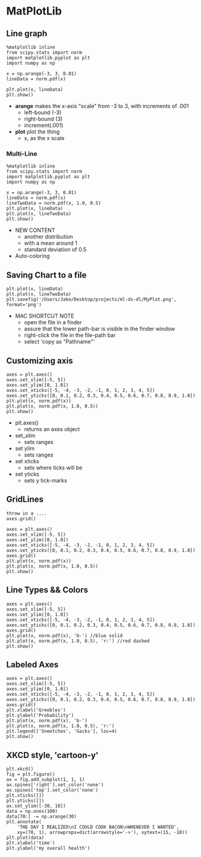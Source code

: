 
# MatPlotLib
## Line graph
```
%matplotlib inline
from scipy.stats import norm
import matplotlib.pyplot as plt
import numpy as np

x = np.arange(-3, 3, 0.01)
lineData = norm.pdf(x)

plt.plot(x, lineData)
plt.show()
```
- **arange** makes the x-axis "scale" from -3 to 3, with increments of .001
	- left-bound (-3)
	- right-bound (3)
	- increment(.001)
- **plot** plot the thing
	- x, as the x scale

### Multi-Line
```
%matplotlib inline
from scipy.stats import norm
import matplotlib.pyplot as plt
import numpy as np

x = np.arange(-3, 3, 0.01)
lineData = norm.pdf(x)
lineTwoData = norm.pdf(x, 1.0, 0.5)
plt.plot(x, lineData)
plt.plot(x, lineTwoData)
plt.show()
```
- NEW CONTENT
	- another distribution 
	- with a mean around 1
	- standard deviation of 0.5
- Auto-coloring

## Saving Chart to a file
```
plt.plot(x, lineData)
plt.plot(x, lineTwoData)
plt.savefig('/Users/Jake/Desktop/projects/ml-ds-dl/MyPlot.png', format='png')
```
- MAC SHORTCUT NOTE
	- open the file in a finder
	- assure that the lower path-bar is visible in the finder window
	- right-click the file in the file-path bar
	- select 'copy as "Pathname"'

## Customizing axis
```
axes = plt.axes()
axes.set_xlim([-5, 5])
axes.set_ylim([0, 1.0])
axes.set_xticks([-5, -4, -3, -2, -1, 0, 1, 2, 3, 4, 5])
axes.set_yticks([0, 0.1, 0.2, 0.3, 0.4, 0.5, 0.6, 0.7, 0.8, 0.9, 1.0])
plt.plot(x, norm.pdf(x))
plt.plot(x, norm.pdf(x, 1.0, 0.5))
plt.show()
```
- plt.axes()
	- returns an axes object
- set_xlim
	- sets ranges
- set ylim
	- sets ranges
- set xticks
	- sets where ticks will be
- set yticks
	- sets y tick-marks

## GridLines
```
throw in a ....
axes.grid()
```
```
axes = plt.axes()
axes.set_xlim([-5, 5])
axes.set_ylim([0, 1.0])
axes.set_xticks([-5, -4, -3, -2, -1, 0, 1, 2, 3, 4, 5])
axes.set_yticks([0, 0.1, 0.2, 0.3, 0.4, 0.5, 0.6, 0.7, 0.8, 0.9, 1.0])
axes.grid()
plt.plot(x, norm.pdf(x))
plt.plot(x, norm.pdf(x, 1.0, 0.5))
plt.show()
```

## Line Types && Colors
```
axes = plt.axes()
axes.set_xlim([-5, 5])
axes.set_ylim([0, 1.0])
axes.set_xticks([-5, -4, -3, -2, -1, 0, 1, 2, 3, 4, 5])
axes.set_yticks([0, 0.1, 0.2, 0.3, 0.4, 0.5, 0.6, 0.7, 0.8, 0.9, 1.0])
axes.grid()
plt.plot(x, norm.pdf(x), 'b-') //blue solid
plt.plot(x, norm.pdf(x, 1.0, 0.5), 'r:') //red dashed
plt.show()
```


## Labeled Axes
```
axes = plt.axes()
axes.set_xlim([-5, 5])
axes.set_ylim([0, 1.0])
axes.set_xticks([-5, -4, -3, -2, -1, 0, 1, 2, 3, 4, 5])
axes.set_yticks([0, 0.1, 0.2, 0.3, 0.4, 0.5, 0.6, 0.7, 0.8, 0.9, 1.0])
axes.grid()
plt.xlabel('Greebles')
plt.ylabel('Probability')
plt.plot(x, norm.pdf(x), 'b-')
plt.plot(x, norm.pdf(x, 1.0, 0.5), 'r:')
plt.legend(['Sneetches', 'Gacks'], loc=4)
plt.show()
```


## XKCD style, 'cartoon-y'
```
plt.xkcd()
fig = plt.figure()
ax = fig.add_subplot(1, 1, 1)
ax.spines['right'].set_color('none')
ax.spines['top'].set_color('none')
plt.xticks([])
plt.yticks([])
ax.set_ylim([-30, 10])
data = np.ones(100)
data[70:] -= np.arange(30)
plt.annotate(
    'THE DAY I REALIZED\nI COULD COOK BACON\nWHENEVER I WANTED',
    xy=(70, 1), arrowprops=dict(arrowstyle='->'), xytext=(15, -10))
plt.plot(data)
plt.xlabel('time')
plt.ylabel('my overall health')
```

